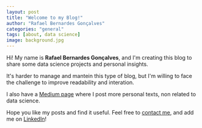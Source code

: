 ```yaml
---
layout: post
title: "Welcome to my Blog!"
author: "Rafael Bernardes Gonçalves"
categories: "general"
tags: [about, data science]
image: background.jpg
---
```


Hi! My name is **Rafael Bernardes Gonçalves**, and I'm creating this blog to share some data science projects and personal insights.

It's harder to manage and mantein this type of blog, but I'm willing to face the challenge to improve readability and interation.

I also have a [Medium page](https://medium.com/@rafaelbg27) where I post more personal texts, non related to data science.

Hope you like my posts and find it useful. Feel free to [contact me](https://rafaelbg27.github.io/contact), and add me on [LinkedIn](https://www.linkedin.com/in/rafaelbg27/)!